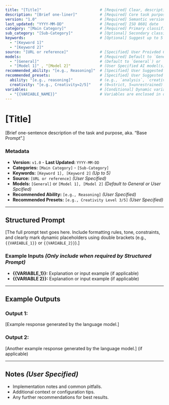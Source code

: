 ```yaml
---
title: "[Title]"                          # [Required] Clear, descriptive title indicating purpose, Use a verb-first naming approach
description: "[Brief one-liner]"          # [Required] Core task purpose summary: 10 - 20 words 
version: "1.0"                            # [Required] Semantic version (major.minor)
last_updated: "YYYY-MM-DD"                # [Required] ISO 8601 date
category: "[Main Category]"               # [Required] Primary classification
sub_category: "[Sub-Category]"            # [Optional] Secondary classification
keywords:                                 # [Optional] Suggest up to 5 search terms
  - "[Keyword 1]"
  - "[Keyword 2]"
source: "[URL or reference]"              # [Specified] User Proivded Citation/origin reference
models:                                   # [Required] Default to `General` or User Specified
  - "[General]"                           # (Default to `General`) or
  - "[Model 1]" , "[Model 2]"             # (User Specified AI model(s) e.g., `ChatGPT-4o`, `Gemini 2Pro`)
recommended_ability: "[e.g., Reasoning]"  # [Specified] User Suggested ability focus
recommended_presets:                      # [Specified] User Suggested configuration tips & settings
  ability: "[e.g., reasoning]"            # (e.g., `analysis`, `creativity`)
  creativity: "[e.g., Creativity=2/5]"    # (0=strict, 5=unrestrained)
variables:                                # [Conditional] Dynamic variables for prompt reuse
  - "{{VARIABLE_NAME}}"                   # Variables are enclosed in double brackets e.g., `{{PRODUCT_DESCRIPTION}}` or `{{KEYWORDS}}`
---
```


# **[Title]**

[Brief one-sentence description of the task and purpose, aka. “Base Prompt”.]

### Metadata

- **Version:** `v1.0` - **Last Updated:** `YYYY-MM-DD`
- **Categories:** `[Main Category]` - `[Sub-Category]` 
- **Keywords:** `[Keyword 1], [Keyword 2]` *(Up to 5)*
- **Source:** `[URL or reference]` *(User Specified)*
- **Models:** `[General]` or `[Model 1], [Model 2]` *(Default to General or User Spcified)*
- **Recommended Ability:** `[e.g., Reasoning]` *(User Specified)*
- **Recommended Presets:** `[e.g., Creativity Level 3/5]` *(User Specified)*

---

## Structured Prompt

[The full prompt text goes here. Include formatting rules, tone, constraints, and clearly mark dynamic placeholders using double brackets (e.g., `{{VARIABLE_1}}` or `{{VARIABLE_2}}`).]

### Example Inputs *(Only include when required by Structured Prompt)*

- **{{VARIABLE_1}}:** Explanation or input example (if applicable)
- **{{VARIABLE 2}}:** Explanation or input example (if applicable)

---

## Example Outputs

### Output 1:
[Example response generated by the language model.]

### Output 2:
[Another example response generated by the language model.] (if applicable)

---

## Notes *(User Specified)*

- Implementation notes and common pitfalls.
- Additional context or configuration tips.
- Any further recommendations for best results.
